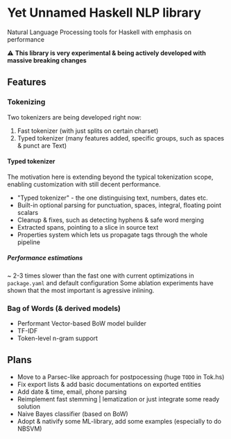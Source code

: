 # Yet Unnamed Haskell NLP library

Natural Language Processing tools for Haskell with emphasis on performance

⚠️ **This library is very experimental & being actively developed with massive breaking changes**

## Features

### Tokenizing

Two tokenizers are being developed right now:
1. Fast tokenizer (with just splits on certain charset)
2. Typed tokenizer (many features added, specific groups, such as spaces & punct are Text)

#### Typed tokenizer

The motivation here is extending beyond the typical tokenization scope, enabling customization with still decent performance.

- "Typed tokenizer" - the one distinguising text, numbers, dates etc.
- Built-in optional parsing for punctuation, spaces, integral, floating point scalars
- Cleanup & fixes, such as detecting hyphens & safe word merging
- Extracted spans, pointing to a slice in source text
- Properties system which lets us propagate tags through the whole pipeline

##### Performance estimations

~ 2-3 times slower than the fast one with current optimizations in `package.yaml` and default configuration
Some ablation experiments have shown that the most important is agressive inlining.

### Bag of Words (& derived models)

- Performant Vector-based BoW model builder
- TF-IDF
- Token-level n-gram support

## Plans

- Move to a Parsec-like approach for postpocessing (huge `TODO` in Tok.hs)
- Fix export lists & add basic documentations on exported entities
- Add date & time, email, phone parsing
- Reimplement fast stemming | lematization or just integrate some ready solution
- Naive Bayes classifier (based on BoW) 
- Adopt & nativify some ML-library, add some examples (especially to do NBSVM)

